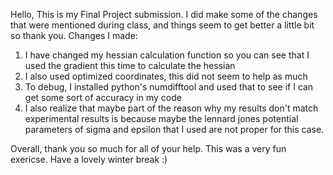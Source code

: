Hello, 
This is my Final Project submission. I did make some of the changes that were mentioned during class, and things seem to get better a little bit so thank you. 
Changes I made:
1) I have changed my hessian calculation function so you can see that I used the gradient this time to calculate the hessian
2) I also used optimized coordinates, this did not seem to help as much
3) To debug, I installed python's numdifftool and used that to see if I can get some sort of accuracy in my code
4) I also realize that maybe part of the reason why my results don't match experimental results is because maybe the lennard jones potential parameters of sigma and epsilon that I used are not proper for this case.

Overall, thank you so much for all of your help. This was a very fun exericse. Have a lovely winter break :) 
